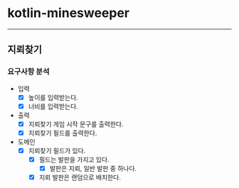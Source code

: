 # kotlin-minesweeper

---

## 지뢰찾기 

### 요구사항 분석

- 입력
  - [x] 높이를 입력받는다.
  - [x] 너비를 입력받는다.
- 출력
  - [x] 지뢰찾기 게임 시작 문구를 출력한다.
  - [x] 지뢰찾기 필드를 출력한다.
- 도메인
  - [x] 지뢰찾기 필드가 있다.
    - [x] 필드는 발판을 가지고 있다.
      - [x] 발판은 지뢰, 일반 발판 중 하나다.
    - [x] 지뢰 발판은 랜덤으로 배치한다.